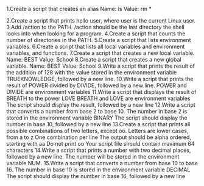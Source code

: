 1.Create a script that creates an alias
Name: ls
Value: rm *

2.Create a script that prints hello user, where user is the current Linux user.
3.Add /action to the PATH. /action should be the last directory the shell looks into when looking for a program.
4.Create a script that counts the number of directories in the PATH.
5.Create a script that lists environment variables.
6.Create a script that lists all local variables and environment variables, and functions.
7.Create a script that creates a new local variable.
Name: BEST
Value: School
8.Create a script that creates a new global variable.
Name: BEST
Value: School
9.Write a script that prints the result of the addition of 128 with the value stored in the environment variable TRUEKNOWLEDGE, followed by a new line.
10.Write a script that prints the result of POWER divided by DIVIDE, followed by a new line.
  POWER and DIVIDE are environment variables
11.Write a script that displays the result of BREATH to the power LOVE
  BREATH and LOVE are environment variables
  The script should display the result, followed by a new line
12.Write a script that converts a number from base 2 to base 10.
The number in base 2 is stored in the environment variable BINARY
The script should display the number in base 10, followed by a new line
13.Create a script that prints all possible combinations of two letters, except oo.
Letters are lower cases, from a to z
One combination per line
The output should be alpha ordered, starting with aa
Do not print oo
Your script file should contain maximum 64 characters
14.Write a script that prints a number with two decimal places, followed by a new line.
  The number will be stored in the environment variable NUM.
15.Write a script that converts a number from base 10 to base 16.
  The number in base 10 is stored in the environment variable DECIMAL
  The script should display the number in base 16, followed by a new line










